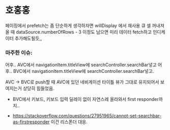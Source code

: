 #  호홍홍

페이징에서 prefetch는 좀 단순하게 생각하자면 willDisplay 에서 재사용 큐 셀 꺼내져 올 때 dataSource.numberOfRows - 3 이정도 남으면 미리 데이터 fetch하고 인디케이터 추가해도될듯,,


### 마주한 이슈:
어후.. AVC에서 navigationItem.titleView에 searchController.searchBar넣고
어후.. BVC에서 navigationItem.titleView에 searchController.searchBar넣고.

AVC -> BVC로 push할 때 AVC에 있던 네비게이션 타이틀 뷰가 그대로 유지되어서 보여지는거 상당히 힘들었음.
+ BVC에서 키보드, 키보드 입력 딜레이 없이 자연스레 올라와서 first responder까지.. 

- https://stackoverflow.com/questions/27951965/cannot-set-searchbar-as-firstresponder 
이건 리스폰더 대응.

